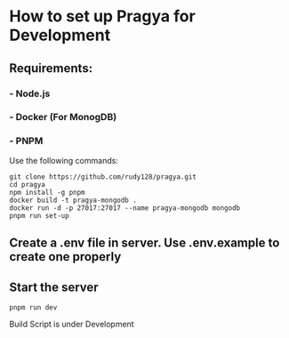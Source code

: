 # How to set up Pragya for Development

## Requirements:

### - Node.js
### - Docker (For MonogDB)
### - PNPM

Use the following commands:
```
git clone https://github.com/rudy128/pragya.git
cd pragya
npm install -g pnpm
docker build -t pragya-mongodb .
docker run -d -p 27017:27017 --name pragya-mongodb mongodb
pnpm run set-up
```
## Create a .env file in server. Use .env.example to create one properly

## Start the server
`pnpm run dev`

Build Script is under Development
